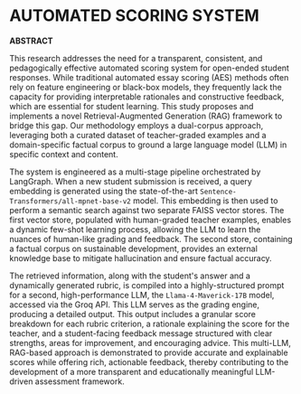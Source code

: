 # AUTOMATED SCORING SYSTEM

**ABSTRACT**

This research addresses the need for a transparent, consistent, and pedagogically effective automated scoring system for open-ended student responses. While traditional automated essay scoring (AES) methods often rely on feature engineering or black-box models, they frequently lack the capacity for providing interpretable rationales and constructive feedback, which are essential for student learning. This study proposes and implements a novel Retrieval-Augmented Generation (RAG) framework to bridge this gap. Our methodology employs a dual-corpus approach, leveraging both a curated dataset of teacher-graded examples and a domain-specific factual corpus to ground a large language model (LLM) in specific context and content.

The system is engineered as a multi-stage pipeline orchestrated by LangGraph. When a new student submission is received, a query embedding is generated using the state-of-the-art `Sentence-Transformers/all-mpnet-base-v2` model. This embedding is then used to perform a semantic search against two separate FAISS vector stores. The first vector store, populated with human-graded teacher examples, enables a dynamic few-shot learning process, allowing the LLM to learn the nuances of human-like grading and feedback. The second store, containing a factual corpus on sustainable development, provides an external knowledge base to mitigate hallucination and ensure factual accuracy.

The retrieved information, along with the student's answer and a dynamically generated rubric, is compiled into a highly-structured prompt for a second, high-performance LLM, the `Llama-4-Maverick-17B` model, accessed via the Groq API. This LLM serves as the grading engine, producing a detailed output. This output includes a granular score breakdown for each rubric criterion, a rationale explaining the score for the teacher, and a student-facing feedback message structured with clear strengths, areas for improvement, and encouraging advice. This multi-LLM, RAG-based approach is demonstrated to provide accurate and explainable scores while offering rich, actionable feedback, thereby contributing to the development of a more transparent and educationally meaningful LLM-driven assessment framework.

